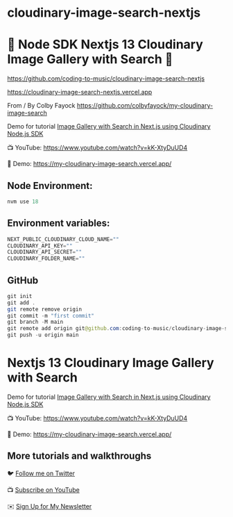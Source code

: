 # cloudinary-image-search-nextjs

# 🚀 Node SDK Nextjs 13 Cloudinary Image Gallery with Search 🚀

https://github.com/coding-to-music/cloudinary-image-search-nextjs

https://cloudinary-image-search-nextjs.vercel.app

From / By Colby Fayock https://github.com/colbyfayock/my-cloudinary-image-search

Demo for tutorial [Image Gallery with Search in Next.js using Cloudinary Node.js SDK](https://www.youtube.com/watch?v=kK-XtyDuUD4)

📺 YouTube: https://www.youtube.com/watch?v=kK-XtyDuUD4

🚀 Demo: https://my-cloudinary-image-search.vercel.app/

<!-- <div style="text-align:center;">
  <img src="/images/chakra.jpg" alt="Image" />
  <p><em>Chakra Component Library with Next.js</em></p>
</div> -->

## Node Environment:

```java
nvm use 18
```

## Environment variables:

```java
NEXT_PUBLIC_CLOUDINARY_CLOUD_NAME=""
CLOUDINARY_API_KEY=""
CLOUDINARY_API_SECRET=""
CLOUDINARY_FOLDER_NAME=""

```

## GitHub

```java
git init
git add .
git remote remove origin
git commit -m "first commit"
git branch -M main
git remote add origin git@github.com:coding-to-music/cloudinary-image-search-nextjs.git
git push -u origin main
```

# Nextjs 13 Cloudinary Image Gallery with Search

Demo for tutorial [Image Gallery with Search in Next.js using Cloudinary Node.js SDK](https://www.youtube.com/watch?v=kK-XtyDuUD4)

📺 YouTube: https://www.youtube.com/watch?v=kK-XtyDuUD4

🚀 Demo: https://my-cloudinary-image-search.vercel.app/

## More tutorials and walkthroughs

🐦 [Follow me on Twitter](https://twitter.com/colbyfayock)

📺 [Subscribe on YouTube](https://www.youtube.com/colbyfayock)

✉️ [Sign Up for My Newsletter](https://colbyfayock.com/newsletter)

